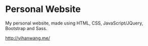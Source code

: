 # Personal Website
My personal website, made using HTML, CSS, JavaScript/JQuery, Bootstrap and Sass.

http://yihanwang.me/

